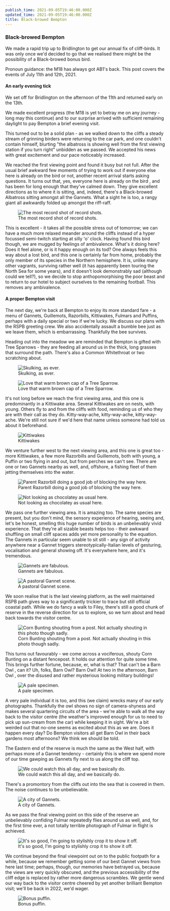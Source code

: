 ```yaml
---
publish_time: 2021-09-05T19:46:00.000Z
updated_time: 2021-09-05T19:46:00.000Z
title: Black-browed Bempton  
---
```


### Black-browed Bempton

We made a rapid trip up to Bridlington to get our annual fix of cliff-birds. It 
was only once we'd decided to go that we realised there might be the possibility 
of a Black-browed bonus bird.

Pronoun guidance: the M18 has always got AB1's back. This post covers the
 events of July 11th and 12th, 2021.

#### An early evening tick

We set off for Bridlington on the afternoon of the 11th and returned early on
 the 13th.

We made excellent progress (the M18 is yet to betray me on any journey - long may this continue) and to our surprise arrived with sufficient remaining daylight to pay Bempton a brief evening visit.

This turned out to be a solid plan - as we walked down to the cliffs a steady stream of grinning birders were returning to the car park, and one couldn't contain himself, blurting "the albatross is showing well from the first viewing station if you turn right" unbidden as we passed. We accepted his news with great excitement and our pace noticeably increased.

We reached the first viewing point and found it busy but not full. After the
usual brief awkward few moments of trying to work out if everyone else here
is already on the bird or not, another recent arrival starts asking
questions. It turns out that, yes, everyone here is already on the bird
, and has been for long enough that they've calmed down. They give
excellent directions as to where it is sitting, and, indeed, there's a
Black-browed Albatross sitting amongst all the Gannets. What a sight he
is too, a rangy giant all awkwardly folded up amongst the riff-raff.

<figure class="figure">
    <img
        src="black-browed-albatross.png"
        class="figure-img img-fluid rounded"
        alt="The most record shot of record shots."/>
    <figcaption class="figure-caption text-center">
        The most record shot of record shots.
    </figcaption>
</figure>

This is excellent - it takes all the possible stress out of tomorrow; we can have a much more relaxed meander around the cliffs instead of a hyper focussed semi-twitch starting at silly 'o' clock. Having found this bird though, we are mugged by feelings of ambivalence. What's it doing here? Does it feel alone, or is it happy enough on its tod? One always feels this way about a lost bird, and this one is certainly far from home, probably the only member of its species in the Northern hemisphere. It is, unlike many other vagrants, surviving rather well (it has apparently been touring the North Sea for some years), and it doesn't look demonstrably sad (although could we tell?), so we decide to stop anthopomorphising the poor beast and to return to our hotel to subject ourselves to the remaining football. This removes any ambivalence.

#### A proper Bempton visit 

The next day, we're back at Bempton to enjoy its more standard fare - a menu
 of Gannets, Guillemots, Razorbills, Kittiwakes, Fulmars and Puffins, perhaps with a daily special or two if we're lucky. We discuss our plans with the RSPB greeting crew. We also accidentally assault a bumble bee just as we leave them, which is embarrassing. Thankfully the bee survives.

Heading out into the meadow we are reminded that Bempton is gifted with Tree Sparrows - they are feeding all around us in the thick, long grasses that surround the path. There's also a Common Whitethroat or two scratching about.

<figure class="figure">
    <img
        src="common-whitethroat.png"
        class="figure-img img-fluid rounded"
        alt="Skulking, as ever."/>
    <figcaption class="figure-caption text-center">
        Skulking, as ever.
    </figcaption>
</figure>
<figure class="figure">
    <img
        src="tree-sparrow.png"
        class="figure-img img-fluid rounded"
        alt="Love that warm brown cap of a Tree Sparrow."/>
    <figcaption class="figure-caption text-center">
        Love that warm brown cap of a Tree Sparrow.
    </figcaption>
</figure>

It's not long before we reach the first viewing area, and this one is predominantly in a Kittiwake area. Several Kittiwakes are on nests, with young. Others fly to and from the cliffs with food, reminding us of who they are with their call as they do. Kitty-way-ache, kitty-way-ache, kitty-way-ache. We're still not sure if we'd here that name unless someone had told us about it beforehand.

<figure class="figure">
    <img
        src="kittiwakes.png"
        class="figure-img img-fluid rounded"
        alt="Kittiwakes"/>
    <figcaption class="figure-caption text-center">
        Kittiwakes
    </figcaption>
</figure>

We venture further west to the next viewing area, and this one is great too - more Kittiwakes, a few more Razorbills and Guillemots, both with young, a Puffin or two flying in and out, but from perches we can't see. There are one or two Gannets nearby as well, and, offshore, a fishing fleet of them jetting themselves into the water.

<figure class="figure">
    <img
        src="razorbill-and-chick.png"
        class="figure-img img-fluid rounded"
        alt="Parent Razorbill doing a good job of blocking the way here."/>
    <figcaption class="figure-caption text-center">
        Parent Razorbill doing a good job of blocking the way here.
    </figcaption>
</figure>

<figure class="figure">
    <img
        src="guillemots.png"
        class="figure-img img-fluid rounded"
        alt="Not looking as chocolatey as usual here."/>
    <figcaption class="figure-caption text-center">
        Not looking as chocolatey as usual here.
    </figcaption>
</figure>

We pass one further viewing area. It is amazing too. The same species are present, but you don't mind, the sensory experience of hearing, seeing and, let's be honest, smelling this huge number of birds is an unbelievably vivid experience. That they're all sizable beasts helps too - their awkward shuffling on small cliff spaces adds yet more personality to the equation. The Gannets in particular seem unable to sit still - any sign of activity anywhere near a Gannet triggers stereotypically-Italian levels of gesturing, vocalisation and general showing off. It's everywhere here, and it's tremendous.

<figure class="figure">
    <img
        src="gorgeous-gannet.png"
        class="figure-img img-fluid rounded"
        alt="Gannets are fabulous."/>
    <figcaption class="figure-caption text-center">
        Gannets are fabulous.
    </figcaption>
</figure>

<figure class="figure">
    <img
        src="gannet-pastoral.png"
        class="figure-img img-fluid rounded"
        alt="A pastoral Gannet scene."/>
    <figcaption class="figure-caption text-center">
        A pastoral Gannet scene.
    </figcaption>
</figure>

We soon realise that is the last viewing platform, as the well maintained RSPB path gives way to a significantly trickier to trace but still official coastal path. While we do fancy a walk to Filey, there's still a good chunk of reserve in the reverse direction for us to explore, so we turn about and head back towards the visitor centre.

<figure class="figure">
    <img
        src="corn-bunting.png"
        class="figure-img img-fluid rounded"
        alt="Corn Bunting shouting from a post. Not actually shouting in this
         photo though sadly."/>
    <figcaption class="figure-caption text-center">
        Corn Bunting shouting from a post. Not actually shouting in this photo though sadly.
    </figcaption>
</figure>

This turns out favourably - we come across a vociferous, shouty Corn Bunting
on a distant fencepost. It holds our attention for quite some time. This
brings further fortune, because, er, what is that? That can't be a Barn Owl
, can it? Uh, folks, Barn Owl? Barn Owl! At two in the afternoon, Barn Owl
, over the disused and rather mysterious looking military buildings!

<figure class="figure">
    <img
        src="barn-owl.png"
        class="figure-img img-fluid rounded"
        alt="A pale specimen."/>
    <figcaption class="figure-caption text-center">
        A pale specimen.
    </figcaption>
</figure>

A very pale individual it is too, and this (we claim) wrecks many of our early photographs. Thankfully the owl shows no sign of camera-shyness and makes several quartering circuits of the area - we're able to walk all the way back to the visitor centre (the weather's improved enough for us to need to pick up sun-cream from the car) while keeping it in sight. We're a bit weirded out that no-one seems as excited about this as we are. Does it happen every day? Do Bempton visitors all get Barn Owl in their back gardens most afternoons? We think we should be told.

The Eastern end of the reserve is much the same as the West half, with perhaps more of a Gannet tendency - certainly this is where we spend more of our time gawping as Gannets fly next to us along the cliff top.

<figure class="figure">
    <img
        src="gannet-action.png"
        class="figure-img img-fluid rounded"
        alt="We could watch this all day, and we basically do."/>
    <figcaption class="figure-caption text-center">
        We could watch this all day, and we basically do.
    </figcaption>
</figure> 

There's a promontory from the cliffs out into the sea that is covered in them. The noise continues to be unbelievable.

<figure class="figure">
    <img
        src="gannet-city.png"
        class="figure-img img-fluid rounded"
        alt="A city of Gannets."/>
    <figcaption class="figure-caption text-center">
        A city of Gannets.
    </figcaption>
</figure>

As we pass the final viewing point on this side of the reserve an unbelievably confiding Fulmar repeatedly flies around us as well, and, for the first time ever, a not totally terrible photograph of Fulmar in flight is achieved.

<figure class="figure">
    <img
        src="fulmar-sharp.png"
        class="figure-img img-fluid rounded"
        alt="It's so good, I'm going to stylishly crop it to show it off."/>
    <figcaption class="figure-caption text-center">
        It's so good, I'm going to stylishly crop it to show it off.
    </figcaption>
</figure>

We continue beyond the final viewpoint out on to the public footpath for a while, because we remember getting some of our best Gannet views from here last time; perhaps, though, our memories have betrayed us, because the views are very quickly obscured, and the previous accessibility of the cliff edge is replaced by rather more dangerous scrambles. We gentle wend our way back to the visitor centre cheered by yet another brilliant Bempton visit; we'll be back in 2022, we'd wager.

<figure class="figure">
    <img
        src="puffin.png"
        class="figure-img img-fluid rounded"
        alt="Bonus puffin."/>
    <figcaption class="figure-caption text-center">
        Bonus puffin.
    </figcaption>
</figure>